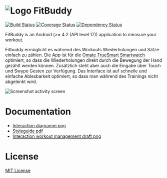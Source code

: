 ![Logo FitBuddy](https://raw.github.com/avalax/FitBuddy/master/doc/about/logo-fitbuddy.png)
==========
[![Build Status](https://travis-ci.org/avalax/FitBuddy.png?branch=master)](https://travis-ci.org/avalax/FitBuddy) [![Coverage Status](https://img.shields.io/coveralls/avalax/FitBuddy.svg)](https://coveralls.io/r/avalax/FitBuddy) [![Dependency Status](https://www.versioneye.com/user/projects/56d966523225f30037816a13/badge.svg?style=flat)](https://www.versioneye.com/user/projects/56d966523225f30037816a13)

FitBuddy is an Android (>= 4.2 (API level 17)) application to measure your workout.

Fitbuddy ermöglicht es während des Workouts Wiederholungen und Sätze einfach zu zählen. Die App ist für die [Omate TrueSmart Smartwatch](http://www.omate.com/) optimiert, so dass die Wiederholungen direkt durch die Bewegung der Hand gezählt werden können. Zusätzlich steht aber auch die Eingabe über Touch und Swype Gesten zur Verfügung. Das Interface ist auf schnelle und einfache Ablesbarkeit optimiert, so dass man während des Trainings nicht abgelenkt wird.

![Screenshot activity screen](https://raw.github.com/avalax/FitBuddy/master/doc/about/fitbuddy-screen.png)

Documentation
=============
* [Interaction diagramm png](https://raw.github.com/avalax/FitBuddy/master/doc/FitBuddy-Interaction-Diagramm.jpg)
* [Styleguide pdf](https://raw.github.com/avalax/FitBuddy/master/doc/FitBuddy-Styleguide.pdf)
* [Interaction workout management draft png](https://raw.github.com/avalax/FitBuddy/master/doc/fitbuddy_add_edit_delete.png)

License
=======
[MIT License](http://opensource.org/licenses/mit-license.php)


